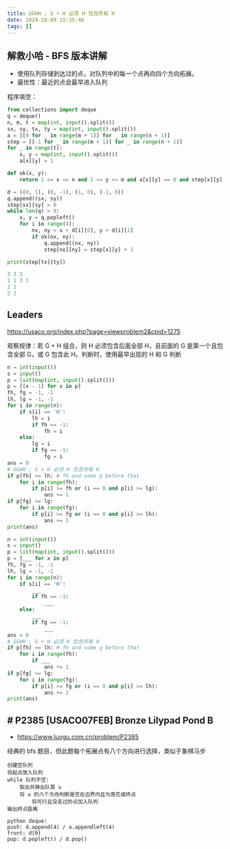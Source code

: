 ```yaml
---
title: GGHH ; G + H 必须 H 包含所有 H
date: 2024-10-09 15:35:46
tags: []
---
```

##  解救小哈 - BFS 版本讲解
- 使用队列存储到达过的点，对队列中的每一个点再向四个方向拓展。
- 最优性：最近的点会最早进入队列

程序填空：

```python
from collections import deque
q = deque()
n, m, t = map(int, input().split())
sx, sy, tx, ty = map(int, input().split())
a = [[0 for _ in range(m + 1)] for _ in range(n + 1)]
step = [[-1 for _ in range(m + 1)] for _ in range(n + 1)]
for _ in range(t):
    x, y = map(int, input().split())
    a[x][y] = 1

def ok(x, y):
    return 1 <= x <= n and 1 <= y <= m and a[x][y] == 0 and step[x][y] == -1

d = ((0, 1), (0, -1), (1, 0), (-1, 0))
q.append((sx, sy))
step[sx][sy] = 0
while len(q) > 0:
    x, y = q.popleft()
    for i in range(4):
        nx, ny = x + d[i][0], y + d[i][1]
        if ok(nx, ny):
            q.append((nx, ny))
            step[nx][ny] = step[x][y] + 1

print(step[tx][ty])

```

```python
3 3 2
1 1 3 1
2 1
2 2
```

## Leaders

https://usaco.org/index.php?page=viewproblem2&cpid=1275

观察规律：若 G + H 组合，则 H 必须包含后面全部 H，且前面的 G 是第一个且包含全部 G，或 G 包含此 H。判断时，使用最早出现的 H 和 G 判断

```python
n = int(input())
s = input()
p = list(map(int, input().split()))
p = [(x - 1) for x in p]
fh, fg = -1, -1
lh, lg = -1, -1
for i in range(n):
    if s[i] == 'H':
        lh = i
        if fh == -1:
            fh = i
    else:
        lg = i
        if fg == -1:
            fg = i
ans = 0
# GGHH ; G + H 必须 H 包含所有 H
if p[fh] >= lh: # fh and some g before that
    for i in range(fh):
        if p[i] >= fh or (i == 0 and p[i] >= lg):
            ans += 1
if p[fg] >= lg:
    for i in range(fg):
        if p[i] >= fg or (i == 0 and p[i] >= lh):
            ans += 1
print(ans)
```

```python
n = int(input())
s = input()
p = list(map(int, input().split()))
p = [___ for x in p]
fh, fg = -1, -1
lh, lg = -1, -1
for i in range(n):
    if s[i] == 'H':
        ___
        if fh == -1:
            ___
    else:
        ___
        if fg == -1:
            ___
ans = 0
# GGHH ; G + H 必须 H 包含所有 H
if p[fh] >= lh: # fh and some g before that
    for i in range(fh):
        if ___
            ans += 1
if p[fg] >= lg:
    for i in range(fg):
        if p[i] >= fg or (i == 0 and p[i] >= lh):
            ans += 1
print(ans)
```

## # P2385 [USACO07FEB] Bronze Lilypad Pond B

- https://www.luogu.com.cn/problem/P2385

经典的 bfs 题目，但此题每个拓展点有八个方向进行选择，类似于象棋马步

```
创建空队列
将起点放入队列
while 队列不空:
    取出并弹出队首 u
    将 u 的八个方向判断是否在边界内且为莲花或终点
        将可行且没走过的点加入队列
输出终点距离

python deque:
push: d.append(4) / a.appendleft(4)
front: d[0]
pop: d.popleft() / d.pop()
```

